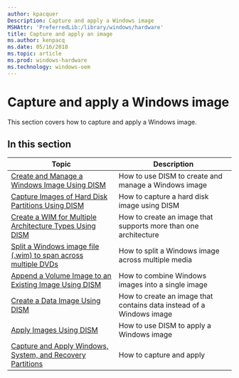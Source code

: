 ```yaml
---
author: kpacquer
Description: Capture and apply a Windows image
MSHAttr: 'PreferredLib:/library/windows/hardware'
title: Capture and apply an image
ms.author: kenpacq
ms.date: 05/16/2018
ms.topic: article
ms.prod: windows-hardware
ms.technology: windows-oem
---
```


# Capture and apply a Windows image

This section covers how to capture and apply a Windows image.

 ## In this section

| Topic | Description |
|  --- | ---  |
| [Create and Manage a Windows Image Using DISM](create-and-manage-a-windows-image-using-dism.md) | How to use DISM to create and manage a Windows image |
| [Capture Images of Hard Disk Partitions Using DISM](capture-images-of-hard-disk-partitions-using-dism.md) | How to capture a hard disk image using DISM |
| [Create a WIM for Multiple Architecture Types Using DISM](create-a-wim-for-multiple-architecture-types-using-dism.md) | How to create an image that supports more than one architecture |
| [Split a Windows image file (.wim) to span across multiple DVDs](split-a-windows-image--wim--file-to-span-across-multiple-dvds.md) | How to split a Windows image across multiple media |
| [Append a Volume Image to an Existing Image Using DISM](append-a-volume-image-to-an-existing-image-using-dism--s14.md) | How to combine Windows images into a single image |
| [Create a Data Image Using DISM](create-a-data-image-using-dism.md) | How to create an image that contains data instead of a Windows image |
| [Apply Images Using DISM](apply-images-using-dism.md) | How to use DISM to apply a Windows image |
| [Capture and Apply Windows, System, and Recovery Partitions](capture-and-apply-windows-system-and-recovery-partitions.md) | How to capture and apply |
